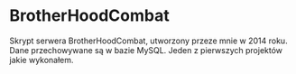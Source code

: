# BrotherHoodCombat

Skrypt serwera BrotherHoodCombat, utworzony przeze mnie w 2014 roku. 
Dane przechowywane są w bazie MySQL. Jeden z pierwszych projektów jakie wykonałem.